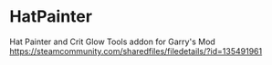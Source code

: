 # HatPainter
Hat Painter and Crit Glow Tools addon for Garry's Mod https://steamcommunity.com/sharedfiles/filedetails/?id=135491961
